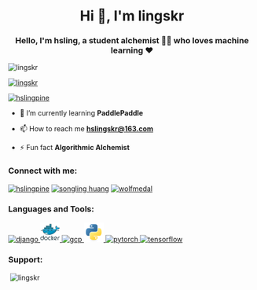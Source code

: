 <h1 align="center">Hi 👋, I'm lingskr</h1>
<h3 align="center">Hello, I'm hsling, a student alchemist 🧙‍♂️ who loves machine learning ❤</h3>

<p align="left"> <img src="https://komarev.com/ghpvc/?username=lingskr&label=Profile%20views&color=0e75b6&style=flat" alt="lingskr" /> </p>

<p align="left"> <a href="https://github.com/ryo-ma/github-profile-trophy"><img src="https://github-profile-trophy.vercel.app/?username=lingskr" alt="lingskr" /></a> </p>

<p align="left"> <a href="https://twitter.com/hslingpine" target="blank"><img src="https://img.shields.io/twitter/follow/hslingpine?logo=twitter&style=for-the-badge" alt="hslingpine" /></a> </p>

- 🌱 I’m currently learning **PaddlePaddle**

- 📫 How to reach me **hslingskr@163.com**

- ⚡ Fun fact **Algorithmic Alchemist**

<h3 align="left">Connect with me:</h3>
<p align="left">
<a href="https://twitter.com/hslingpine" target="blank"><img align="center" src="https://raw.githubusercontent.com/rahuldkjain/github-profile-readme-generator/master/src/images/icons/Social/twitter.svg" alt="hslingpine" height="30" width="40" /></a>
<a href="https://linkedin.com/in/songling huang" target="blank"><img align="center" src="https://raw.githubusercontent.com/rahuldkjain/github-profile-readme-generator/master/src/images/icons/Social/linked-in-alt.svg" alt="songling huang" height="30" width="40" /></a>
<a href="https://kaggle.com/wolfmedal" target="blank"><img align="center" src="https://raw.githubusercontent.com/rahuldkjain/github-profile-readme-generator/master/src/images/icons/Social/kaggle.svg" alt="wolfmedal" height="30" width="40" /></a>
</p>

<h3 align="left">Languages and Tools:</h3>
<p align="left"> <a href="https://www.djangoproject.com/" target="_blank" rel="noreferrer"> <img src="https://cdn.worldvectorlogo.com/logos/django.svg" alt="django" width="40" height="40"/> </a> <a href="https://www.docker.com/" target="_blank" rel="noreferrer"> <img src="https://raw.githubusercontent.com/devicons/devicon/master/icons/docker/docker-original-wordmark.svg" alt="docker" width="40" height="40"/> </a> <a href="https://cloud.google.com" target="_blank" rel="noreferrer"> <img src="https://www.vectorlogo.zone/logos/google_cloud/google_cloud-icon.svg" alt="gcp" width="40" height="40"/> </a> <a href="https://www.python.org" target="_blank" rel="noreferrer"> <img src="https://raw.githubusercontent.com/devicons/devicon/master/icons/python/python-original.svg" alt="python" width="40" height="40"/> </a> <a href="https://pytorch.org/" target="_blank" rel="noreferrer"> <img src="https://www.vectorlogo.zone/logos/pytorch/pytorch-icon.svg" alt="pytorch" width="40" height="40"/> </a> <a href="https://www.tensorflow.org" target="_blank" rel="noreferrer"> <img src="https://www.vectorlogo.zone/logos/tensorflow/tensorflow-icon.svg" alt="tensorflow" width="40" height="40"/> </a> </p>

<h3 align="left">Support:</h3>


<p>&nbsp;<img align="center" src="https://github-readme-stats.vercel.app/api?username=lingskr&show_icons=true&locale=en" alt="lingskr" /></p>


